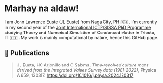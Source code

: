 # Marhay na aldaw!

I am John Lawrence Euste (JL Euste) from Naga City, PH 🇵🇭 . I'm currently in my second year of the [Joint International ICTP/SISSA PhD Programme](https://www.ictp.it/opportunity/joint-international-ictpsissa-phd-programme-physics-or-mathematics) studying Theory and Numerical Simulation of Condensed Matter in Trieste, IT 🇮🇹 . My work is mainly computational by nature, hence this GitHub page.


## 📝 Publications
> JL Euste, HC Arjonillo and C Saloma, *Time-resolved culture maps derived from the Integrated Values Survey data (1981-2022)*, Physica A 659, 130317. https://doi.org/10.1016/j.physa.2024.130317



<!--
**eustejl/eustejl** is a ✨ _special_ ✨ repository because its `README.md` (this file) appears on your GitHub profile.

Here are some ideas to get you started:

- 🔭 I’m currently working on ...
- 🌱 I’m currently learning ...
- 👯 I’m looking to collaborate on ...
- 🤔 I’m looking for help with ...
- 💬 Ask me about ...
- 📫 How to reach me: ...
- 😄 Pronouns: ...
- ⚡ Fun fact: ...
-->
